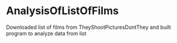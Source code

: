 # AnalysisOfListOfFilms
Downloaded list of films from TheyShootPicturesDontThey and built program to analyze data from list
